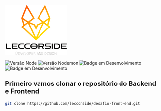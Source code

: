 
[![Desafio Vaga FrontEnd React](logo-git.png)](https://github.com/leccorside)

![Versão Node](http://img.shields.io/static/v1?label=v20.11.1&message=%20NODE&color=GREEN&style=for-the-badge)
![Versão Nodemon](http://img.shields.io/static/v1?label=v3.1.0&message=%20NODEMON&color=RED&style=for-the-badge)
![Badge em Desenvolvimento](http://img.shields.io/static/v1?label=v10.2.4&message=%20NPM&color=BLUE&style=for-the-badge)
![Badge em Desenvolvimento](http://img.shields.io/static/v1?label=v4.18.1&message=%20EXPRESS&color=PINK&style=for-the-badge)

## Primeiro vamos clonar o repositório do Backend e Frontend

```bash
git clone https://github.com/leccorside/desafio-front-end.git
```


